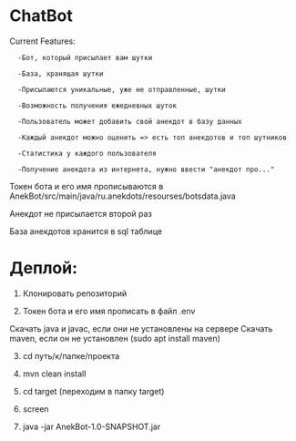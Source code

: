 # ChatBot

Current Features: 

      -Бот, который присылает вам шутки
      
      -База, хранящая шутки

      -Присылаются уникальные, уже не отправленные, шутки

      -Возможность получения ежедневных шуток
      
      -Пользователь может добавить свой анекдот в базу данных

      -Каждый анекдот можно оценить => есть топ анекдотов и топ шутников

      -Статистика у каждого пользователя

      -Получение анекдота из интернета, нужно ввести "анекдот про..."
     
Токен бота и его имя прописываются в AnekBot/src/main/java/ru.anekdots/resourses/botsdata.java

Анекдот не присылается второй раз

База анекдотов хранится в sql таблице

# Деплой:

1. Клонировать репозиторий

2. Токен бота и его имя прописать в файл .env

Скачать java и javac, если они не установлены на сервере
Скачать maven, если он не установлен (sudo apt install maven)

3. cd путь/к/папке/проекта

4. mvn clean install

5. cd target (переходим в папку target)

6. screen

7. java -jar AnekBot-1.0-SNAPSHOT.jar
